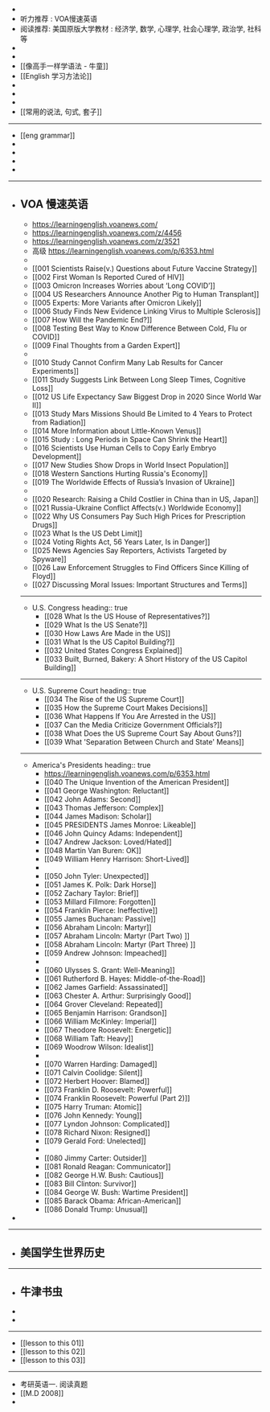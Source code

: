 -
- 听力推荐 : VOA慢速英语
- 阅读推荐: 美国原版大学教材 : 经济学, 数学, 心理学, 社会心理学, 政治学, 社科等
-
-
- [[像高手一样学语法 - 牛童]]
- [[English 学习方法论]]
-
-
-
- [[常用的说法, 句式, 套子]]
- ---
- [[eng grammar]]
-
-
-
-
- ---
- VOA 慢速英语
	-
	- https://learningenglish.voanews.com/
	- https://learningenglish.voanews.com/z/4456
	- https://learningenglish.voanews.com/z/3521
	- 高级 https://learningenglish.voanews.com/p/6353.html
	-
	- [[001 Scientists Raise(v.) Questions about Future Vaccine Strategy]]
	- [[002 First Woman Is Reported Cured of HIV]]
	- [[003 Omicron Increases Worries about ‘Long COVID’]]
	- [[004 US Researchers Announce Another Pig to Human Transplant]]
	- [[005 Experts: More Variants after Omicron Likely]]
	- [[006 Study Finds New Evidence Linking Virus to Multiple Sclerosis]]
	- [[007 How Will the Pandemic End?]]
	- [[008 Testing Best Way to Know Difference Between Cold, Flu or COVID]]
	- [[009 Final Thoughts from a Garden Expert]]
	-
	- [[010 Study Cannot Confirm Many Lab Results for Cancer Experiments]]
	- [[011 Study Suggests Link Between Long Sleep Times, Cognitive Loss]]
	- [[012 US Life Expectancy Saw Biggest Drop in 2020 Since World War II]]
	- [[013 Study Mars Missions Should Be Limited to 4 Years to Protect from Radiation]]
	- [[014 More Information about Little-Known Venus]]
	- [[015 Study : Long Periods in Space Can Shrink the Heart]]
	- [[016 Scientists Use Human Cells to Copy Early Embryo Development]]
	- [[017 New Studies Show Drops in World Insect Population]]
	- [[018 Western Sanctions Hurting Russia's Economy]]
	- [[019 The Worldwide Effects of Russia’s Invasion of Ukraine]]
	-
	- [[020 Research: Raising a Child Costlier in China than in US, Japan]]
	- [[021 Russia-Ukraine Conflict Affects(v.) Worldwide Economy]]
	- [[022 Why US Consumers Pay Such High Prices for Prescription Drugs]]
	- [[023 What Is the US Debt Limit]]
	- [[024 Voting Rights Act, 56 Years Later, Is in Danger]]
	- [[025 News Agencies Say Reporters, Activists Targeted by Spyware]]
	- [[026 Law Enforcement Struggles to Find Officers Since Killing of Floyd]]
	- [[027 Discussing Moral Issues: Important Structures and Terms]]
	- ---
	- U.S. Congress
	  heading:: true
		- [[028 What Is the US House of Representatives?]]
		- [[029 What Is the US Senate?]]
		- [[030 How Laws Are Made in the US]]
		- [[031 What Is the US Capitol Building?]]
		- [[032 United States Congress Explained]]
		- [[033 Built, Burned, Bakery: A Short History of the US Capitol Building]]
	- ---
	- U.S. Supreme Court
	  heading:: true
		- [[034 The Rise of the US Supreme Court]]
		- [[035 How the Supreme Court Makes Decisions]]
		- [[036 What Happens If You Are Arrested in the US]]
		- [[037 Can the Media Criticize Government Officials?]]
		- [[038 What Does the US Supreme Court Say About Guns?]]
		- [[039 What 'Separation Between Church and State' Means]]
	- ---
	- America's Presidents
	  heading:: true
		- https://learningenglish.voanews.com/p/6353.html
		- [[040 The Unique Invention of the American President]]
		- [[041 George Washington: Reluctant]]
		- [[042 John Adams: Second]]
		- [[043 Thomas Jefferson: Complex]]
		- [[044 James Madison: Scholar]]
		- [[045  PRESIDENTS James Monroe: Likeable]]
		- [[046 John Quincy Adams: Independent]]
		- [[047 Andrew Jackson: Loved/Hated]]
		- [[048 Martin Van Buren: OK]]
		- [[049 William Henry Harrison: Short-Lived]]
		-
		- [[050 John Tyler: Unexpected]]
		- [[051 James K. Polk: Dark Horse]]
		- [[052 Zachary Taylor: Brief]]
		- [[053 Millard Fillmore: Forgotten]]
		- [[054 Franklin Pierce: Ineffective]]
		- [[055 James Buchanan: Passive]]
		- [[056 Abraham Lincoln: Martyr]]
		- [[057 Abraham Lincoln: Martyr (Part Two) ]]
		- [[058 Abraham Lincoln: Martyr (Part Three) ]]
		- [[059 Andrew Johnson: Impeached]]
		-
		- [[060 Ulysses S. Grant: Well-Meaning]]
		- [[061 Rutherford B. Hayes: Middle-of-the-Road]]
		- [[062 James Garfield: Assassinated]]
		- [[063 Chester A. Arthur: Surprisingly Good]]
		- [[064 Grover Cleveland: Repeated]]
		- [[065 Benjamin Harrison: Grandson]]
		- [[066 William McKinley: Imperial]]
		- [[067 Theodore Roosevelt: Energetic]]
		- [[068 William Taft: Heavy]]
		- [[069 Woodrow Wilson: Idealist]]
		-
		- [[070 Warren Harding: Damaged]]
		- [[071 Calvin Coolidge: Silent]]
		- [[072 Herbert Hoover: Blamed]]
		- [[073 Franklin D. Roosevelt: Powerful]]
		- [[074 Franklin Roosevelt: Powerful  (Part 2)]]
		- [[075 Harry Truman: Atomic]]
		- [[076 John Kennedy: Young]]
		- [[077 Lyndon Johnson: Complicated]]
		- [[078 Richard Nixon: Resigned]]
		- [[079 Gerald Ford: Unelected]]
		-
		- [[080 Jimmy Carter: Outsider]]
		- [[081 Ronald Reagan: Communicator]]
		- [[082 George H.W. Bush: Cautious]]
		- [[083 Bill Clinton: Survivor]]
		- [[084 George W. Bush: Wartime President]]
		- [[085 Barack Obama: African-American]]
		- [[086  Donald Trump: Unusual]]
-
- ---
- 美国学生世界历史
	-
- ---
- 牛津书虫
	-
-
-
- ---
- [[lesson to this 01]]
- [[lesson to this 02]]
- [[lesson to this 03]]
- ---
- 考研英语一. 阅读真题
- [[M.D 2008]]
-